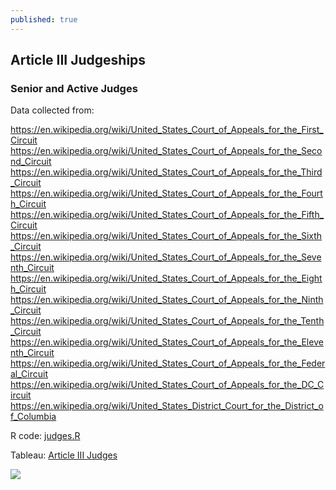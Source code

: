 ```yaml
---
published: true
---
```

## Article III Judgeships

### Senior and Active Judges

Data collected from:

https://en.wikipedia.org/wiki/United_States_Court_of_Appeals_for_the_First_Circuit
https://en.wikipedia.org/wiki/United_States_Court_of_Appeals_for_the_Second_Circuit   
https://en.wikipedia.org/wiki/United_States_Court_of_Appeals_for_the_Third_Circuit    
https://en.wikipedia.org/wiki/United_States_Court_of_Appeals_for_the_Fourth_Circuit   
https://en.wikipedia.org/wiki/United_States_Court_of_Appeals_for_the_Fifth_Circuit     
https://en.wikipedia.org/wiki/United_States_Court_of_Appeals_for_the_Sixth_Circuit     
https://en.wikipedia.org/wiki/United_States_Court_of_Appeals_for_the_Seventh_Circuit   
https://en.wikipedia.org/wiki/United_States_Court_of_Appeals_for_the_Eighth_Circuit    
https://en.wikipedia.org/wiki/United_States_Court_of_Appeals_for_the_Ninth_Circuit     
https://en.wikipedia.org/wiki/United_States_Court_of_Appeals_for_the_Tenth_Circuit     
https://en.wikipedia.org/wiki/United_States_Court_of_Appeals_for_the_Eleventh_Circuit  
https://en.wikipedia.org/wiki/United_States_Court_of_Appeals_for_the_Federal_Circuit   
https://en.wikipedia.org/wiki/United_States_Court_of_Appeals_for_the_DC_Circuit       
https://en.wikipedia.org/wiki/United_States_District_Court_for_the_District_of_Columbia

R code: 
[judges.R](FederalJudiciary.github.io/judges.R)

Tableau:
[Article III Judges](https://public.tableau.com/profile/mdcscry#!/vizhome/ArticleIIIJudges/Judges?publish=yes)

<div class='tableauPlaceholder' id='viz1516346293166' style='position: relative'>

<noscript>
  
  <a href='https:&#47;&#47;FederalJudiciary.github.io'><img alt=' ' src='https:&#47;&#47;public.tableau.com&#47;static&#47;images&#47;Ar&#47;ArticleIIIJudges&#47;Judges&#47;1_rss.png' style='border: none' /></a></noscript><object class='tableauViz'  style='display:none;'><param name='host_url' value='https%3A%2F%2Fpublic.tableau.com%2F' /> <param name='embed_code_version' value='3' /> <param name='site_root' value='' /><param name='name' value='ArticleIIIJudges&#47;Judges' /><param name='tabs' value='yes' /><param name='toolbar' value='yes' /><param name='static_image' value='https:&#47;&#47;public.tableau.com&#47;static&#47;images&#47;Ar&#47;ArticleIIIJudges&#47;Judges&#47;1.png' /> <param name='animate_transition' value='yes' /><param name='display_static_image' value='yes' /><param name='display_spinner' value='yes' /><param name='display_overlay' value='yes' /><param name='display_count' value='yes' /><param name='filter' value='publish=yes' /></object></div>                
  
 <script type='text/javascript'>                    
  
 var divElement = document.getElementById('viz1516346293166');                    
 var vizElement = divElement.getElementsByTagName('object')[0];                        vizElement.style.width='1000px';vizElement.style.height='1050px';                    
 var scriptElement = document.createElement('script');                    
 scriptElement.src = 'https://public.tableau.com/javascripts/api/viz_v1.js';                    vizElement.parentNode.insertBefore(scriptElement, vizElement);                
 
 </script>
